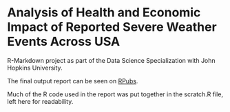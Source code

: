# Analysis of Health and Economic Impact of Reported Severe Weather Events Across USA

R-Markdown project as part of the Data Science Specialization with John Hopkins University.

The final output report can be seen on [RPubs](https://rpubs.com/enzedonline/NOAA-Storm-Analysis).

Much of the R code used in the report was put together in the scratch.R file, left here for readability.
